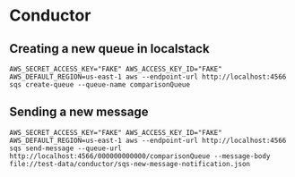 # Conductor

## Creating a new queue in localstack

```
AWS_SECRET_ACCESS_KEY="FAKE" AWS_ACCESS_KEY_ID="FAKE" AWS_DEFAULT_REGION=us-east-1 aws --endpoint-url http://localhost:4566 sqs create-queue --queue-name comparisonQueue
```

## Sending a new message

```
AWS_SECRET_ACCESS_KEY="FAKE" AWS_ACCESS_KEY_ID="FAKE" AWS_DEFAULT_REGION=us-east-1 aws --endpoint-url http://localhost:4566 sqs send-message --queue-url http://localhost:4566/000000000000/comparisonQueue --message-body file://test-data/conductor/sqs-new-message-notification.json
```
